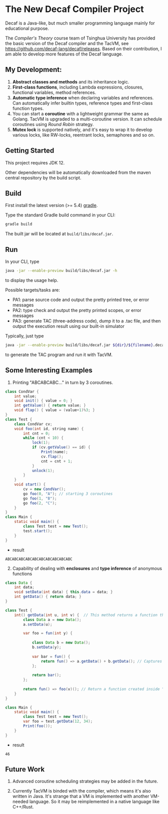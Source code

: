 # The New Decaf Compiler Project


Decaf is a Java-like, but much smaller programming language mainly for educational purpose.

The *Compiler's Theory* course team of Tsinghua University has provided the basic version of the Decaf compiler and the TacVM, see https://github.com/decaf-lang/decaf/releases. Based on their contribution, I am able to develop more features of the Decaf language.

## My Development:

1. **Abstract classes and methods** and its inheritance logic.
2. **First-class functions**, including Lambda expressions, closures, functional variables, method references.
3. **Automatic type inference** when declaring variables and references. Can automatically infer builtin types, reference types and first-class function types.
4. You can start a **coroutine** with a lightweight grammar the same as Golang. TacVM is upgraded to a multi-coroutine version. It can schedule coroutines using *Round Robin* strategy.
5. **Mutex lock** is supported natively, and it's easy to wrap it to develop various locks, like RW-locks, reentrant locks, semaphores and so on.


## Getting Started

This project requires JDK 12.

Other dependencies will be automatically downloaded from the maven central repository by the build script.

## Build

First install the latest version (>= 5.4) [gradle](https://gradle.org).

Type the standard Gradle build command in your CLI:

```sh
gradle build
```

The built jar will be located at `build/libs/decaf.jar`.

## Run

In your CLI, type

```sh
java -jar --enable-preview build/libs/decaf.jar -h
```

to display the usage help.

Possible targets/tasks are:

- PA1: parse source code and output the pretty printed tree, or error messages
- PA2: type check and output the pretty printed scopes, or error messages
- PA3: generate TAC (three-address code), dump it to a .tac file, and then output the execution result using our built-in simulator

Typically, just type
```sh
java -jar --enable-preview build/libs/decaf.jar ${dir}/${filename}.decaf -t PA3
```
to generate the TAC program and run it with TacVM.


## Some Interesting Examples

1. Printing "ABCABCABC..." in turn by 3 coroutines.

```java
class CondVar {
    int value;
    void init() { value = 0; }
    int getValue() { return value; }
    void flap() { value = (value+1)%3; }
}
class Test {
    class CondVar cv;
    void foo(int id, string name) {
        int cnt = 0;
        while (cnt < 10) {
            lock(1);
            if (cv.getValue() == id) {
                Print(name);
                cv.flap();
                cnt = cnt + 1;
            }
            unlock(1);
        }
    }
    void start() {
        cv = new CondVar();
        go foo(0, "A"); // starting 3 coroutines
        go foo(1, "B");
        go foo(2, "C");
    }
}
class Main {
    static void main() {
        class Test test = new Test();
        test.start();
    }
}
```

- result

```
ABCABCABCABCABCABCABCABCABCABC
```

2. Capability of dealing with **enclosures** and **type inference** of anonymous functions

```java
class Data {
    int data;
    void setData(int data) { this.data = data; }
    int getData() { return data; }
}

class Test {
    int() getData(int u, int v) {  // This method returns a function that returns u+v
        class Data a = new Data();
        a.setData(u);

        var foo = fun(int y) {
            
            class Data b = new Data();
            b.setData(y);
            
            var bar = fun() {
                return fun() => a.getData() + b.getData(); // Captures "a" and "b" from different scopes
            };
            
            return bar();
        };
        
        return fun() => foo(v)(); // Return a function created inside "foo"
    }
}

class Main {
    static void main() {
        class Test test = new Test();
        var foo = test.getData(12, 34);
        Print(foo());
    }
}
```

- result

```
46
```

## Future Work

1. Advanced coroutine scheduling strategies may be added in the future.

2. Currently TacVM is binded with the compiler, which means it's also written in Java. It's strange that a VM is implemented with another VM-needed language. So it may be reimplemented in a native language like C++/Rust.


